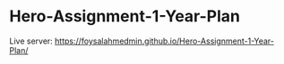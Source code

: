 # Hero-Assignment-1-Year-Plan
Live server: https://foysalahmedmin.github.io/Hero-Assignment-1-Year-Plan/

